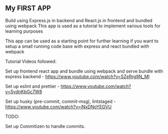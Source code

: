 ## My FIRST APP

Build using Express.js in backend and React.js in frontend and bundled using webpack
This app is used as a tutorial to implement various tools for learning purposes

This app can be used as a starting point for further learning if you want to setup a small running code base with express and react bundled with webpack

Tutorial Videos followed:

Set up frontend react app and bundle using webpack and serve bundle with express backend - https://www.youtube.com/watch?v=SZeRrg9N_MI

Set up eslint and prettier - https://www.youtube.com/watch?v=SydnKbGc7W8

Set up husky (pre-commit, commit-msg), lintstaged - https://www.youtube.com/watch?v=jNxDNoYEGVU


TODO:

Set up Commitizen to handle commits.






